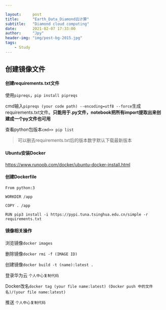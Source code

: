 ```yaml
---

layout:     post
title:      "Earth_Data_Diamond云计算"
subtitle:   "Diamond cloud computing"
date:       2021-02-07 17:33:00
author:     "Jpy"
header-img: "img/post-bg-2015.jpg"
tags:
    - Study
---
```


## 创建镜像文件

#### 创建requirements.txt文件

使用`pipreqs`，`pip install pipreqs`

cmd输入`pipreqs (your code path) --encoding=utf8 --force`生成requirements.txt文件。**只能用于.py文件，notebook把所有import提取出来创建成一个py文件也可用**

查看python包版本`cmd>> pip list`

> 可以删去requirements.txt后的版本数字默认下载最新版本

#### Ubuntu安装Docker

https://www.runoob.com/docker/ubuntu-docker-install.html

#### 创建Dockerfile

```
From python:3

WORKDIR /app

COPY . /app

RUN pip3 install -i https://pypi.tuna.tsinghua.edu.cn/simple -r requirements.txt
```

#### 镜像相关操作

浏览镜像`docker images`

删除镜像`docker rmi -f (IMAGE ID)`

创建镜像`docker build -t (name):latest .`

登录华为云 `个人中心复制代码`

Docker改名`docker tag (your file name:latest) (Docker push 中的文件名)/(your file name:latest)  `

推送 `个人中心复制代码`

